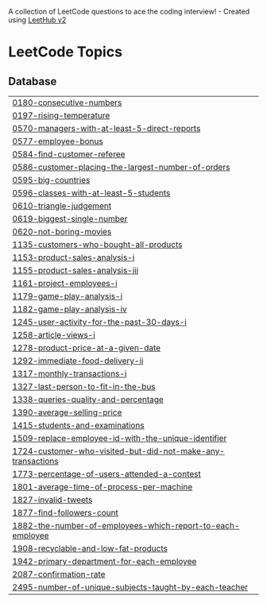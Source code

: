 A collection of LeetCode questions to ace the coding interview! - Created using [LeetHub v2](https://github.com/arunbhardwaj/LeetHub-2.0)
<!---LeetCode Topics Start-->
# LeetCode Topics
## Database
|  |
| ------- |
| [0180-consecutive-numbers](https://github.com/Nethra-RS/sql/tree/master/0180-consecutive-numbers) |
| [0197-rising-temperature](https://github.com/Nethra-RS/sql/tree/master/0197-rising-temperature) |
| [0570-managers-with-at-least-5-direct-reports](https://github.com/Nethra-RS/sql/tree/master/0570-managers-with-at-least-5-direct-reports) |
| [0577-employee-bonus](https://github.com/Nethra-RS/sql/tree/master/0577-employee-bonus) |
| [0584-find-customer-referee](https://github.com/Nethra-RS/sql/tree/master/0584-find-customer-referee) |
| [0586-customer-placing-the-largest-number-of-orders](https://github.com/Nethra-RS/sql/tree/master/0586-customer-placing-the-largest-number-of-orders) |
| [0595-big-countries](https://github.com/Nethra-RS/sql/tree/master/0595-big-countries) |
| [0596-classes-with-at-least-5-students](https://github.com/Nethra-RS/sql/tree/master/0596-classes-with-at-least-5-students) |
| [0610-triangle-judgement](https://github.com/Nethra-RS/sql/tree/master/0610-triangle-judgement) |
| [0619-biggest-single-number](https://github.com/Nethra-RS/sql/tree/master/0619-biggest-single-number) |
| [0620-not-boring-movies](https://github.com/Nethra-RS/sql/tree/master/0620-not-boring-movies) |
| [1135-customers-who-bought-all-products](https://github.com/Nethra-RS/sql/tree/master/1135-customers-who-bought-all-products) |
| [1153-product-sales-analysis-i](https://github.com/Nethra-RS/sql/tree/master/1153-product-sales-analysis-i) |
| [1155-product-sales-analysis-iii](https://github.com/Nethra-RS/sql/tree/master/1155-product-sales-analysis-iii) |
| [1161-project-employees-i](https://github.com/Nethra-RS/sql/tree/master/1161-project-employees-i) |
| [1179-game-play-analysis-i](https://github.com/Nethra-RS/sql/tree/master/1179-game-play-analysis-i) |
| [1182-game-play-analysis-iv](https://github.com/Nethra-RS/sql/tree/master/1182-game-play-analysis-iv) |
| [1245-user-activity-for-the-past-30-days-i](https://github.com/Nethra-RS/sql/tree/master/1245-user-activity-for-the-past-30-days-i) |
| [1258-article-views-i](https://github.com/Nethra-RS/sql/tree/master/1258-article-views-i) |
| [1278-product-price-at-a-given-date](https://github.com/Nethra-RS/sql/tree/master/1278-product-price-at-a-given-date) |
| [1292-immediate-food-delivery-ii](https://github.com/Nethra-RS/sql/tree/master/1292-immediate-food-delivery-ii) |
| [1317-monthly-transactions-i](https://github.com/Nethra-RS/sql/tree/master/1317-monthly-transactions-i) |
| [1327-last-person-to-fit-in-the-bus](https://github.com/Nethra-RS/sql/tree/master/1327-last-person-to-fit-in-the-bus) |
| [1338-queries-quality-and-percentage](https://github.com/Nethra-RS/sql/tree/master/1338-queries-quality-and-percentage) |
| [1390-average-selling-price](https://github.com/Nethra-RS/sql/tree/master/1390-average-selling-price) |
| [1415-students-and-examinations](https://github.com/Nethra-RS/sql/tree/master/1415-students-and-examinations) |
| [1509-replace-employee-id-with-the-unique-identifier](https://github.com/Nethra-RS/sql/tree/master/1509-replace-employee-id-with-the-unique-identifier) |
| [1724-customer-who-visited-but-did-not-make-any-transactions](https://github.com/Nethra-RS/sql/tree/master/1724-customer-who-visited-but-did-not-make-any-transactions) |
| [1773-percentage-of-users-attended-a-contest](https://github.com/Nethra-RS/sql/tree/master/1773-percentage-of-users-attended-a-contest) |
| [1801-average-time-of-process-per-machine](https://github.com/Nethra-RS/sql/tree/master/1801-average-time-of-process-per-machine) |
| [1827-invalid-tweets](https://github.com/Nethra-RS/sql/tree/master/1827-invalid-tweets) |
| [1877-find-followers-count](https://github.com/Nethra-RS/sql/tree/master/1877-find-followers-count) |
| [1882-the-number-of-employees-which-report-to-each-employee](https://github.com/Nethra-RS/sql/tree/master/1882-the-number-of-employees-which-report-to-each-employee) |
| [1908-recyclable-and-low-fat-products](https://github.com/Nethra-RS/sql/tree/master/1908-recyclable-and-low-fat-products) |
| [1942-primary-department-for-each-employee](https://github.com/Nethra-RS/sql/tree/master/1942-primary-department-for-each-employee) |
| [2087-confirmation-rate](https://github.com/Nethra-RS/sql/tree/master/2087-confirmation-rate) |
| [2495-number-of-unique-subjects-taught-by-each-teacher](https://github.com/Nethra-RS/sql/tree/master/2495-number-of-unique-subjects-taught-by-each-teacher) |
<!---LeetCode Topics End-->